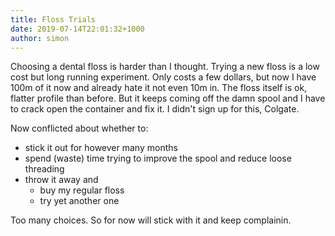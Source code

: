 ```yaml
---
title: Floss Trials
date: 2019-07-14T22:01:32+1000
author: simon
---
```


Choosing a dental floss is harder than I thought. Trying a new floss is a low cost but long running experiment. Only costs a few dollars, but now I have 100m of it now and already hate it not even 10m in. The floss itself is ok, flatter profile than before. But it keeps coming off the damn spool and I have to crack open the container and fix it. I didn't sign up for this, Colgate.

Now conflicted about whether to:

- stick it out for however many months
- spend (waste) time trying to improve the spool and reduce loose threading
- throw it away and
  - buy my regular floss
  - try yet another one

Too many choices. So for now will stick with it and keep complainin.
